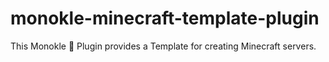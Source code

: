 # monokle-minecraft-template-plugin
This Monokle 🧐 Plugin provides a Template for creating Minecraft servers.

